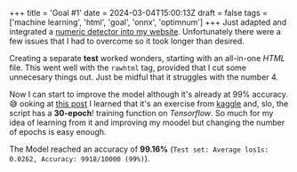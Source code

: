 +++
title = 'Goal #1'
date = 2024-03-04T15:00:13Z
draft = false
tags = ['machine learning', 'html', 'goal', 'onnx', 'optimnum']
+++
Just adapted and integrated a [numeric detector into my website](projects/detector/detector/).
Unfortunately there were a few issues that I had to overcome so it took longer than desired.

Creating a separate **test** worked wonders, starting with an all-in-one *HTML* file. This went well with the `rawhtml` tag, provided that I cut some unnecesary things out.
Just be midful that it struggles with the number 4.

Now I can start to improve the model although it's already at 99% accuracy. 😅️
ooking at [this post](https://towardsdatascience.com/going-beyond-99-mnist-handwritten-digits-recognition-cfff96337392?gi=3e1b3833afaf) I learned that it's an exercise from [kaggle](https://www.kaggle.com/) and, slo, the script has a **30-epoch**! training function on *Tensorflow*. So much for my idea of learning from it and improving my moodel but changing the number of epochs is easy enough.

The Model reached an accuracy of **99.16%** (`Test set: Average los1s: 0.0262, Accuracy: 9918/10000 (99%)`).
